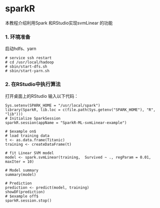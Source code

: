# sparkR  
本教程介绍利用Spark 和RStudio实现svmLinear 的功能


### 1. 环境准备

启动hdfs、yarn

```
# service ssh restart
# cd /usr/local/hadoop
# sbin/start-dfs.sh
# sbin/start-yarn.sh

```

### 2. 在RStudio中执行算法
打开桌面上的RStudio
输入以下代码：
```
Sys.setenv(SPARK_HOME = "/usr/local/spark")
library(SparkR, lib.loc = c(file.path(Sys.getenv("SPARK_HOME"), "R", "lib")))
# Initialize SparkSession
sparkR.session(appName = "SparkR-ML-svmLinear-example")

# $example on$
# load training data
t <- as.data.frame(Titanic)
training <- createDataFrame(t)

# fit Linear SVM model
model <- spark.svmLinear(training,  Survived ~ ., regParam = 0.01, maxIter = 10)

# Model summary
summary(model)

# Prediction
prediction <- predict(model, training)
showDF(prediction)
# $example off$
sparkR.session.stop()

```
